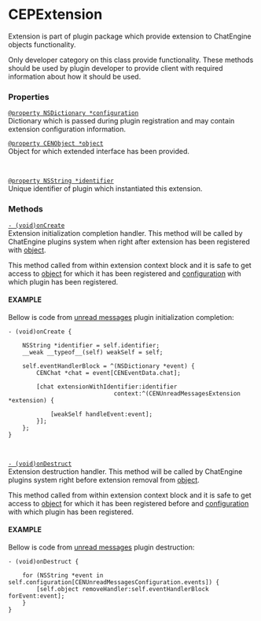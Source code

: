 # CEPExtension

Extension is part of plugin package which provide extension to ChatEngine objects functionality.  

Only developer category on this class provide functionality. These methods should be used by plugin developer to provide client with required information about how it should be used.  

### Properties

<a id="configuration"/>

[`@property NSDictionary *configuration`](#configuration)  
Dictionary which is passed during plugin registration and may contain extension configuration information.   

<a id="object"/>

[`@property CENObject *object`](#object)  
Object for which extended interface has been provided.  

<br/><a id="identifier"/>

[`@property NSString *identifier`](#identifier)  
Unique identifier of plugin which instantiated this extension.  

### Methods

<a id="oncreate"/>

[`- (void)onCreate`](#oncreate)  
Extension initialization completion handler. This method will be called by ChatEngine plugins system when right after extension has been registered with [object](#object).  

This method called from within extension context block and it is safe to get access to [object](#object) for which it has been registered and [configuration](reference-plugin#configuration) with which plugin has been registered.  

#### EXAMPLE

Bellow is code from [unread messages](plugins-unread-messages) plugin initialization completion:  
```objc
- (void)onCreate {
    
    NSString *identifier = self.identifier;
    __weak __typeof__(self) weakSelf = self;
    
    self.eventHandlerBlock = ^(NSDictionary *event) {
        CENChat *chat = event[CENEventData.chat];
        
        [chat extensionWithIdentifier:identifier
                              context:^(CENUnreadMessagesExtension *extension) {

            [weakSelf handleEvent:event];
        }];
    };
}
```

<br/><a id="ondestruct"/>

[`- (void)onDestruct`](#ondestruct)  
Extension destruction handler. This method will be called by ChatEngine plugins system right before extension removal from [object](#object).

This method called from within extension context block and it is safe to get access to [object](#object) for which it has been registered before and [configuration](reference-plugin#configuration) with which plugin has been registered.  

#### EXAMPLE

Bellow is code from [unread messages](plugins-unread-messages) plugin destruction:  
```objc
- (void)onDestruct {
    
    for (NSString *event in self.configuration[CENUnreadMessagesConfiguration.events]) {
        [self.object removeHandler:self.eventHandlerBlock forEvent:event];
    }
}
```